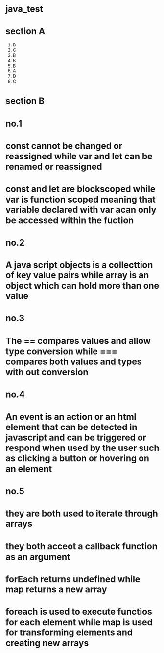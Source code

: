 # java_test
# section A
1. B
2. C
3. B
4. B
5. B 
6. A
7. D
8. C


# section B
# no.1
# const cannot be changed or reassigned while var and let can be renamed or reassigned
# const and let are blockscoped  while var is function scoped meaning that variable declared with var acan only be accessed within the fuction

# no.2
#  A java script objects is a collecttion of key value pairs while array is an object which can hold more than one value 


# no.3
# The == compares values and allow type conversion while === compares both values and types with out conversion

# no.4
# An event is an action or an html element that can be detected in javascript and can be triggered  or respond when used by the user such as clicking a button or hovering on an element 

# no.5
# they are both used to iterate through arrays 
# they both acceot a callback function as an argument
# forEach returns undefined while map returns a new array 
# foreach is used to execute functios for each element while map is used for transforming elements and creating new arrays





